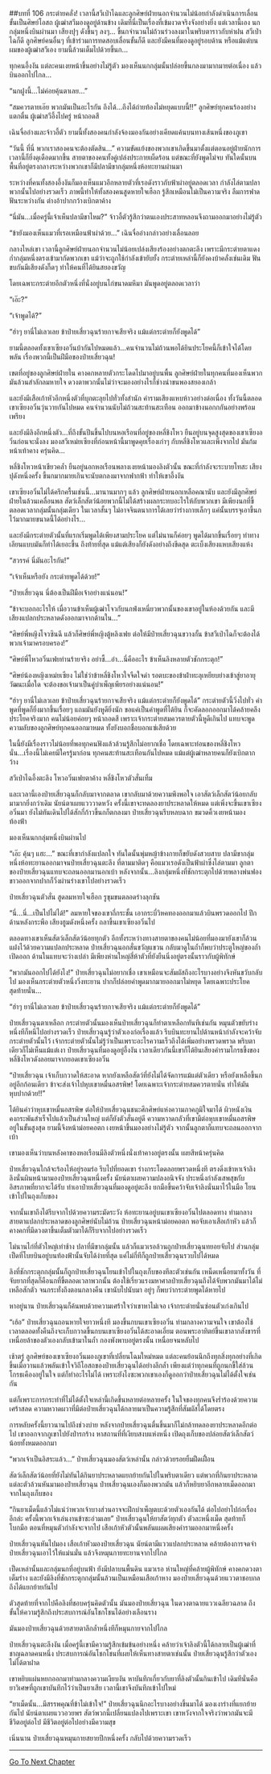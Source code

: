 ##บทที่ 106 กระต่ายคลั่ง!
เวลานี้สวีเป่าไฉและลูกศิษย์ฝ่ายนอกจำนวนไม่น้อยกำลังดำเนินการเลื่อนขั้นเป็นศิษย์โอสถ ผู้เฒ่าสวีมองดูอยู่ด้านข้าง เดิมทีนี่เป็นเรื่องที่เข้มงวดจริงจังอย่างยิ่ง แต่เวลานี้เอง นกกลุ่มหนึ่งบินผ่านมา เสียงปุๆ ดังขึ้นๆ ลงๆ... ขี้นกจำนวนไม่ถ้วนร่วงลงมาในพริบตาราวกับห่าฝน สวีเป่าไฉก็ดี ลูกศิษย์คนอื่นๆ ที่เข้าร่วมการทดสอบเลื่อนขั้นก็ดี และยังมีคนที่มองดูอยู่รอบด้าน หรือแม้แต่บนผมของผู้เฒ่าสวีเอง ยามนี้ล้วนเต็มไปด้วยขี้นก...

ทุกคนอึ้งงัน แต่ละคนเงยหน้าขึ้นอย่างไม่รู้ตัว มองเห็นนกกลุ่มนั้นปล่อยขี้นกลงมามากมายต่อเนื่อง แล้วบินออกไปไกล...

“นกฝูงนี้...ไม่ค่อยคุ้นตาเลย...”

“สมควรตายเอ๊ย พวกมันเป็นอะไรกัน ถึงได้...ถึงได้ถ่ายท้องไม่หยุดแบบนี้!!” ลูกศิษย์ทุกคนร้องอย่างแตกตื่น ผู้เฒ่าสวีอึ้งไปครู่ หน้าถอดสี

เฉินจื่ออ๋างและจ้าวอี้ตัว ยามนี้ทั้งสองคนกำลังจ้องมองกันอย่างเคียดแค้นบนทางเส้นหนึ่งของภูเขา

“วันนี้ ที่นี่ พวกเราสองคนจะต้องตัดสิน...” ความขัดแย้งของพวกเขาเกิดขึ้นมาตั้งแต่ตอนอยู่ฝ่ายนักการ เวลานี้ก็ยิ่งดุเดือดมากขึ้น สายตาของคนทั้งคู่เปล่งประกายเผ็ดร้อน แต่ขณะที่ยังพูดไม่จบ ทันใดนั้นบนพื้นที่อยู่ตรงกลางระหว่างพวกเขาก็มีปลามีขากลุ่มหนึ่งห้อทะยานผ่านมา

ระหว่างที่คนทั้งสองอึ้งงันก็มองเห็นแมวอีกหลายตัวที่เรอดังราวกับฟ้าผ่าอยู่ตลอดเวลา กำลังไล่ตามปลาพวกนั้นไปอย่างรวดเร็ว ภาพนี้ทำให้ทั้งสองคนสูดหายใจเฮือก รู้สึกเหมือนไม่เป็นความจริง ลืมการฟาดฟันระหว่างกัน ต่างอ้าปากกว้างเบิกตาค้าง

“นี่มัน...เมื่อครู่นี้เจ้าเห็นปลามีขาไหม?” จ้าวอี้ตัวรู้สึกว่าตนเองประสาทหลอนจึงถามออกมาอย่างไม่รู้ตัว

“ข้ายังมองเห็นแมวที่เรอเหมือนฟ้าผ่าด้วย...” เฉินจื่ออ๋างกล่าวอย่างเลื่อนลอย

กลางไหล่เขา เวลานี้ลูกศิษย์ฝ่ายนอกจำนวนไม่น้อยเปล่งเสียงร้องอย่างตกตะลึง เพราะมีกระต่ายตาแดงก่ำกลุ่มหนึ่งตรงเข้ามากัดพวกเขา แม้ว่าจะถูกใช้กำลังเข้ายับยั้ง กระต่ายเหล่านี้ก็ยังคงบ้าคลั่งเช่นเดิม ฟันขบกันมีเสียงดังกึ๊ดๆ ทำให้คนที่ได้ยินสยองขวัญ

โดยเฉพาะกระต่ายอีกตัวหนึ่งที่นั่งอยู่บนไก่ขนาดมหึมา มันพูดอยู่ตลอดเวลาว่า

“เอ๊ะ?” 

“เจ้าพูดได้?” 

“ฮ่าๆ ยานี่ไม่เลวเลย ข้าป๋ายเสี่ยวฉุนร้ายกาจเสียจริง แม้แต่กระต่ายก็ยังพูดได้”

ยามนี้ตลอดทั้งเขาเซียงอวิ๋นบ้ากันไปหมดแล้ว...คนจำนวนไม่ถ้วนพอได้ยินประโยคนี้ก็เข้าใจได้โดยพลัน เรื่องพวกนี้เป็นฝีมือของป๋ายเสี่ยวฉุน!

เขตที่อยู่ของลูกศิษย์ฝ่ายใน คางคกหลายตัวกระโดดไปมาอยู่บนพื้น ลูกศิษย์ฝ่ายในทุกคนที่มองเห็นพวกมันล้วนสำลักลมหายใจ ดวงตาพวกนั้นไม่ว่าจะมองอย่างไรก็ช่างน่าขนพองสยองเกล้า

และยังมีเสือเก้าหัวอีกหนึ่งตัวที่บุกตะลุยไปทั่วทั้งสำนัก คำรามเสียงแหบห้าวอย่างต่อเนื่อง ทั้งวันนี้ตลอดเขาเซียงอวิ๋นวุ่นวายกันไปหมด คนจำนวนนับไม่ถ้วนสะท้านสะเทือน ออกมาข้างนอกกกันอย่างพร้อมเพรียง 

และยังมีลิงอีกหนึ่งตัว...ที่ถึงขั้นปีนขึ้นไปบนหอเรือนที่อยู่ของหลี่ชิงโหว ยืนอยู่บนจุดสูงสุดของเขาเซียงอวิ๋นก่อนจะนั่งลง มองสวีเหม่ยเซียงที่ก่อนหน้านี้มาพูดคุยเรื่องเก่าๆ กับหลี่ชิงโหวและเพิ่งจากไป มันก้มหน้าเท้าคาง ครุ่นคิด...

หลี่ชิงโหวหน้าเขียวคล้ำ ยืนอยู่นอกหอเรือนพลางเงยหน้ามองลิงตัวนั้น ขณะที่กำลังจะระบายโทสะ เสียงปุดังหนึ่งครั้ง ขี้นกมากมายเกินจะนับตกลงมาจากฟากฟ้า ทำให้เขาอึ้งงัน

เขาเซียงอวิ๋นไม่ได้ครึกครื้นเช่นนี้...มานานมากๆ แล้ว ลูกศิษย์ฝ่ายนอกเหลือคณานับ และยังมีลูกศิษย์ฝ่ายในล้วนเคลื่อนพล สัตว์เล็กสัตว์น้อยพวกนี้ไม่ได้สร้างผลกระทบอะไรให้กับพวกเขา มีเพียงนกที่ขี้ตลอดเวลากลุ่มนั้นกลุ่มเดียว ในเวลาสั้นๆ ไม่อาจจินตนาการได้เลยว่าร่างกายเล็กๆ แค่นั้นบรรจุเอาขี้นกไว้มากมายขนาดนี้ได้อย่างไร...

และยังมีกระต่ายตัวนั้นที่แรกเริ่มพูดได้เพียงสามประโยค แต่ไม่นานก็ค่อยๆ พูดได้มากขึ้นเรื่อยๆ ท่าทางเลียนแบบมันก็ทำได้เยอะขึ้น ถึงท้ายที่สุด แม้แต่เสียงก็ยังดังอย่างถึงขีดสุด ตะเบ็งเสียงแหบเสียงแห้ง 

“สวรรค์ นี่มันอะไรกัน!”

“เจ้าเห็นหรือยัง กระต่ายพูดได้ด้วย!”

“ป๋ายเสี่ยวฉุน นี่ต้องเป็นฝีมือเจ้าอย่างแน่นอน!”

“ข้าจะบอกอะไรให้ เมื่อวานข้าเห็นผู้เฒ่าโจวกับนกฟ่งเหนี่ยวพวกนั้นของเขาอยู่ในห้องด้วยกัน และมีเสียงแปลกประหลาดดังออกมาจากด้านใน...” 

“ศิษย์พี่หญิงโจวซินฉี แล้วก็ศิษย์พี่หญิงตู้หลิงเฟย ต่อให้มีป๋ายเสี่ยวฉุนขวางกั้น ข้าสวีเป่าไฉก็จะต้องได้พวกเจ้ามาครอบครอง!”

“ศิษย์พี่โหวอวิ๋นเฟยท่านร้ายจริง อย่าซี้...อ๋า...นี่คืออะไร ข้าเห็นลิงหลายตัวชักกระตุก!” 

“ศิษย์น้องหญิงเหม่ยเซียง ไม่ใช่ว่าข้าหลี่ชิงโหวใจจืดใจดำ รอตบะของข้าฝ่าทะลุเหยียบย่างเข้าสู่ยาอายุวัฒนะเมื่อใด จะต้องขอเจ้ามาเป็นคู่บำเพ็ญเพียรอย่างแน่นอน!”

“ฮ่าๆ ยานี่ไม่เลวเลย ข้าป๋ายเสี่ยวฉุนร้ายกาจเสียจริง แม้แต่กระต่ายก็ยังพูดได้” กระต่ายตัวนี้วิ่งไปทั่ว คำพูดที่พูดก็ยิ่งมากขึ้นเรื่อยๆ แถมมันยังหูดียิ่งนัก ขอแค่เป็นคำพูดที่ได้ยิน ก็จะคัดลอกออกมาได้คล้ายคลึงประโยคจริงมาก คนไม่น้อยค่อยๆ หน้าถอดสี เพราะเจ้ากระต่ายสมควรตายตัวนี้หูดีเกินไป แทบจะพูดความลับของลูกศิษย์ทุกคนออกมาหมด ทั้งยังบอกชื่อบอกแซ่เสียด้วย

ในนี้ยังมีเรื่องราวไม่น้อยที่พอทุกคนฟังแล้วล้วนรู้สึกไม่อยากเชื่อ โดยเฉพาะท่อนของหลี่ชิงโหวนั่น...เรื่องนี้ไม่เคยมีใครรู้มาก่อน ทุกคนสะท้านสะเทือนกันไปหมด แม้แต่ผู้เฒ่าหลายคนก็ยังเบิกตากว้าง

สวีเป่าไฉอึ้งตะลึง โหวอวิ๋นเฟยตาค้าง หลี่ชิงโหวตัวสั่นเทิ้ม

และเวลานี้เองป๋ายเสี่ยวฉุนก็กลับมาจากตลาด เขากลับมาด้วยความพึงพอใจ เอาสัตว์เล็กสัตว์น้อยกลับมามากยิ่งกว่าเดิม นัยน์ตาเผยแวววาดหวัง ครั้งนี้เขาจะทดลองยาประหลาดให้หมด แต่เพิ่งจะขึ้นเขาเซียงอวิ๋นมา ยังไม่ทันเดินไปได้สักกี่ก้าวขี้นกก็ตกลงมา ป๋ายเสี่ยวฉุนรีบหลบฉาก ขมวดคิ้วเงยหน้ามองท้องฟ้า

มองเห็นนกกลุ่มหนึ่งบินผ่านไป

“เอ๊ะ คุ้นๆ แฮะ...” ขณะที่เขากำลังแปลกใจ ทันใดนั้นพุ่มหญ้าข้างกายก็ขยับดังสวบสาบ ปลามีขากลุ่มหนึ่งห้อทะยานออกมาจนป๋ายเสี่ยวฉุนตะลึง ที่ตามมาติดๆ คือแมวเรอดังเป็นฟ้าผ่าซึ่งไล่ตามมา ลูกตาของป๋ายเสี่ยวฉุนแทบจะถลนออกมานอกเบ้า หลังจากนั้น...ลิงกลุ่มหนึ่งที่ชักกระตุกไปด้วยพลางพ่นฟองขาวออกจากปากก็วิ่งผ่านร่างเขาไปอย่างรวดเร็ว

ป๋ายเสี่ยวฉุนตัวสั่น สูดลมหายใจเฮือก รูขุมขนตลอดร่างลุกชัน

“นี่...นี่...เป็นไปไม่ได้!” ลมหายใจของเขาถี่กระชั้น เอากระบี่วิหคทองออกมาแล้วบินพรวดออกไป ปีกด้านหลังกระพือ เสียงฮูมดังหนึ่งครั้ง ถลาขึ้นเขาเซียงอวิ๋นไป 

ตลอดทางเขาเห็นสัตว์เล็กสัตว์น้อยทุกตัว อีกทั้งระหว่างทางสายตาของคนไม่น้อยที่มองมายังเขาก็ล้วนแฝงไว้ด้วยความแปลกประหลาด ป๋ายเสี่ยวฉุนอกสั่นขวัญแขวน กลับมาดูในถ้ำก็พบว่าประตูใหญ่ของถ้ำเปิดออก ด้านในแทบจะว่างเปล่า มีเพียงห่านใหญ่สี่ห้าตัวที่ยังยืนนิ่งอยู่ตรงนั้นราวกับผู้พิทักษ์

“พวกมันออกไปได้ยังไง!” ป๋ายเสี่ยวฉุนไม่อยากเชื่อ เขาเหมือนจะสัมผัสถึงอะไรบางอย่างจึงหันขวับกลับไป มองเห็นกระต่ายตัวหนึ่งวิ่งทะยาน ปากก็ปล่อยคำพูดมากมายออกมาไม่หยุด โดยเฉพาะประโยคสุดท้ายนั่น...

“ฮ่าๆ ยานี่ไม่เลวเลย ข้าป๋ายเสี่ยวฉุนร้ายกาจเสียจริง แม้แต่กระต่ายก็ยังพูดได้”

 ป๋ายเสี่ยวฉุนตาเหลือก กระต่ายตัวนั้นมองเห็นป๋ายเสี่ยวฉุนก็ทำตาเหลือกทันทีเช่นกัน หมุนตัวขยับร่างหนึ่งทีก็หนีไปอย่างรวดเร็ว ป๋ายเสี่ยวฉุนรู้ว่าตัวเองก่อเรื่องแล้ว รีบบินทะยานไปด้านหน้ากำลังจะคว้าจับกระต่ายตัวนั้นไว้ เจ้ากระต่ายตัวนั้นไม่รู้ว่าเป็นเพราะอะไรความเร็วถึงได้เพิ่มอย่างพรวดพราด พริบตาเดียวก็ไม่เห็นแม้แต่เงา ป๋ายเสี่ยวฉุนที่มองดูอยู่อึ้งงัน เวลาเดียวกันนี้เขาก็ได้ยินเสียงคำรามโกรธขึ้งของหลี่ชิงโหวดังลอยมาจากยอดเขาเซียงอวิ๋น

“ป๋ายเสี่ยวฉุน เจ้าเก็บกวาดให้สะอาด หากยังเหลือสัตว์ที่ยังไม่ได้จัดการแม้แต่ตัวเดียว หรือยังเหลือขี้นกอยู่อีกก้อนเดียว ข้าจะส่งเจ้าไปหุบเขาหมื่นอสรพิษ! โดยเฉพาะเจ้ากระต่ายสมควรตายนั่น ทำให้มันหุบปากด้วย!!”

ได้ยินคำว่าหุบเขาหมื่นอสรพิษ ต่อให้ป๋ายเสี่ยวฉุนชนะศึกศิษย์แห่งความภาคภูมิใจมาได้ ผิวหนังเงินคงกระพันสำเร็จไปแล้วเป็นส่วนใหญ่ แต่ก็ยังตัวสั่นอยู่ดี ความหวาดกลัวที่เขามีต่อหุบเขาหมื่นอสรพิษอยู่ในขั้นสูงสุด ยามนี้จึงหน้าม่อยคอตก เงยหน้าขึ้นมองอย่างไม่รู้ตัว จากนั้นลูกตาก็แทบจะถลนออกจากเบ้า

เขามองเห็นว่าบนหลังคาของหอเรือนมีลิงตัวหนึ่งนั่งเท้าคางอยู่ตรงนั้น เผยสีหน้าครุ่นคิด

ป๋ายเสี่ยวฉุนใกล้จะร้องไห้อยู่รอมร่อ รีบไปที่ยอดเขา ร่างกระโดดลอยพรวดหนึ่งที ตรงดิ่งเข้าหาเจ้าลิง ลิงนั่นผินหน้ามามองป๋ายเสี่ยวฉุนหนึ่งครั้ง นัยน์ตาเผยความปลงอนิจจัง ประหนึ่งกำลังเสพสุขกับอิสรภาพที่ยากจะได้รับ ทำเอาป๋ายเสี่ยวฉุนที่มองดูอยู่ตะลึง ยกมือขึ้นคว้าจับเจ้าลิงนั่นมาไว้ในมือ โยนเข้าไปในถุงเก็บของ

จากนั้นเขาถึงได้รีบจากไปด้วยความระมัดระวัง ห้อทะยานอยู่บนเขาเซียงอวิ๋นไปตลอดทาง ท่ามกลางสายตาแปลกประหลาดของลูกศิษย์นับไม่ถ้วน ป๋ายเสี่ยวฉุนหน้าม่อยคอตก พอจับเอาเสือเก้าหัว แล้วก็คางคกที่มีดวงตาขึ้นเต็มตัวมาได้ก็รีบจากไปอย่างรวดเร็ว

ไม่นานไก่ที่ตัวใหญ่เท่าช้าง ปลาที่มีขากลุ่มนั้น แล้วก็แมวเรอล้วนถูกป๋ายเสี่ยวฉุนทยอยจับไป ส่วนกลุ่มเป็ดที่โบยบินอยู่บนท้องฟ้านั้นจับได้ง่ายที่สุด แค่ไม่กี่ทีก็ถูกป๋ายเสี่ยวฉุนรวบไปได้หมด 

ลิงที่ชักกระตุกกลุ่มนั้นก็ถูกป๋ายเสี่ยวฉุนโยนเข้าไปในถุงเก็บของทีละตัวเช่นกัน เหน็ดเหนื่อยมาทั้งวัน ที่จับยากที่สุดก็คือนกที่ขี้ตลอดเวลาพวกนั้น ต้องใช้เรี่ยวแรงมหาศาลป๋ายเสี่ยวฉุนถึงได้จับพวกมันมาได้ไม่เหลือสักตัว จนกระทั่งถึงตอนกลางคืน เขานับไปนับมา อยู่ๆ ก็พบว่ากระต่ายพูดได้หายไป

หาอยู่นาน ป๋ายเสี่ยวฉุนก็ค้นพบด้วยความเศร้าใจว่าเขาหาไม่เจอ เจ้ากระต่ายนั่นซ่อนตัวเก่งเกินไป

“เฮ้อ” ป๋ายเสี่ยวฉุนถอนหายใจยาวหนึ่งที มองขี้นกบนเขาเซียงอวิ๋น ท่ามกลางความจนใจ เขาต้องใช้เวลาตลอดทั้งคืนถึงจะเก็บกวาดขี้นกบนเขาเซียงอวิ๋นได้สะอาดเอี่ยม ตอนพระอาทิตย์ขึ้นเขาลากสังขารที่เหนื่อยล้าของตัวเองกลับเข้ามาในถ้ำ กองพังพาบอยู่ตรงนั้น เหนื่อยจนหลับไป

เช้าตรู่ ลูกศิษย์ของเขาเซียงอวิ๋นมองภูเขาที่เปลี่ยนโฉมใหม่หมด แต่ละคนย้อนนึกถึงทุกสิ่งทุกอย่างที่เกิดขึ้นเมื่อวานแล้วพลันเข้าใจวิถีโอสถของป๋ายเสี่ยวฉุนได้อย่างลึกล้ำ เพียงแต่ว่าทุกคนที่ถูกนกขี้ใส่ล้วนโกรธเคืองอยู่ในใจ แต่ก็ทำอะไรไม่ได้ เพราะยังไงซะพวกเขาเองก็ดูออกว่าป๋ายเสี่ยวฉุนไม่ได้ตั้งใจเช่นกัน

แต่ก็เพราะการกระทำที่ไม่ได้ตั้งใจเหล่านี้เกิดขึ้นหลายต่อหลายครั้ง ในใจของทุกคนจึงร่ำร้องด้วยความเศร้าสลด ความหวาดผวาที่มีต่อป๋ายเสี่ยวฉุนได้กลายมาเป็นความรู้สึกที่สัมผัสได้โดยตรง

การหลับครั้งนี้ยาวนานไปถึงช่วงบ่าย หลังจากป๋ายเสี่ยวฉุนตื่นขึ้นมาก็ไม่กล้าทดลองยาประหลาดอีกต่อไป เขาออกจากภูเขาไปยังป่ารกร้าง หาสถานที่ที่เงียบสงบแห่งหนึ่ง เปิดถุงเก็บของปล่อยสัตว์เล็กสัตว์น้อยทั้งหมดออกมา 

“พวกเจ้าเป็นอิสระแล้ว...” ป๋ายเสี่ยวฉุนมองสัตว์เหล่านั้น กล่าวด้วยรอยยิ้มฝืดเฝื่อน

สัตว์เล็กสัตว์น้อยที่ยังไม่ทันได้กินยาประหลาดแยกย้ายกันไปในพริบตาเดียว แต่พวกที่กินยาประหลาด แต่ละตัวล้วนหันมามองป๋ายเสี่ยวฉุน ป๋ายเสี่ยวฉุนเองก็มองพวกมัน แล้วก็หยิบยาอีกหลายเม็ดออกมาจากในถุงเก็บของ

“กินยาเม็ดนี้แล้วไม่แน่ว่าพวกเจ้าบางส่วนอาจจะฝึกบำเพ็ญตบะด้วยตัวเองกันได้ ต่อไปอย่าไปก่อเรื่องอีกล่ะ ครั้งนี้พวกเจ้าเล่นงานข้าซะอ่วมเลย” ป๋ายเสี่ยวฉุนให้ยาสัตว์ทุกตัว ตัวละหนึ่งเม็ด สุดท้ายก็โบกมือ ตอนที่หมุนตัวกำลังจะจากไป เสือเก้าหัวตัวนั้นพลันแผดเสียงคำรามออกมาหนึ่งครั้ง

ป๋ายเสี่ยวฉุนหันไปมอง เสือเก้าหัวมองป๋ายเสี่ยวฉุน นัยน์ตามีแววแปลกประหลาด คล้ายต้องการจดจำป๋ายเสี่ยวฉุนเอาไว้ให้แม่นมั่น แล้วจึงหมุนกายทะยานจากไปไกล

เป็ดเหล่านั้นและกลุ่มนกที่อยู่บนฟ้า ยังมีปลาบนพื้นดิน แมวเรอ ห่านใหญ่ที่คล้ายผู้พิทักษ์ คางคกดวงตาเต็มร่าง และยังมีลิงที่ชักกระตุกกลุ่มนั้นล้วนเป็นเหมือนเสือเก้าหาง มองป๋ายเสี่ยวฉุนด้วยแววตาชอบกล ถึงได้แยกย้ายกันไป

ตัวสุดท้ายที่จากไปคือลิงที่ชอบครุ่นคิดตัวนั้น มันมองป๋ายเสี่ยวฉุน ในดวงตาฉายแววเฉลียวฉลาด ถึงขั้นให้ความรู้สึกถึงประสบการณ์อันโชกโชนได้อย่างเลือนราง

มันมองป๋ายเสี่ยวฉุนด้วยสายตาลึกล้ำหนึ่งทีก็หมุนกายจากไปไกล

ป๋ายเสี่ยวฉุนตะลึงงัน เมื่อครู่นี้เขามีความรู้สึกเข้มข้นอย่างหนึ่ง คล้ายว่าเจ้าลิงตัวนี้ได้กลายเป็นผู้เฒ่าที่ชาญฉลาดคนหนึ่ง ประสบการณ์อันโชกโชนที่เผยให้เห็นทางสายตาเช่นนั้น ป๋ายเสี่ยวฉุนรู้สึกว่าตัวเองไม่ได้ตาฝาด

เขาหยิบแผ่นหยกออกมาท่ามกลางความเงียบงัน หาบันทึกเกี่ยวกับยาที่ลิงตัวนั้นกินเข้าไป เดิมทีนั่นคือยาวิเศษที่ถูกเขาบันทึกไว้ว่าเป็นยาเสีย เวลานี้เขาจึงบันทึกเข้าไปใหม่

“ยาเม็ดนั้น...มีสรรพคุณที่ข้าไม่เข้าใจ!” ป๋ายเสี่ยวฉุนนึกอะไรบางอย่างขึ้นมาได้ มองเงาร่างที่แยกย้ายกันไป นัยน์ตาเผยแววอวยพร สัตว์พวกนี้เปลี่ยนแปลงไปเพราะเขา เขาหวังจากใจจริงว่าพวกมันจะมีชีวิตอยู่ต่อไป มีชีวิตอยู่ต่อไปอย่างมีความสุข

เนิ่นนาน ป๋ายเสี่ยวฉุนหมุนกายสยายปีกหนึ่งครั้ง กลับไปด้วยความรวดเร็ว  
 
---------




[Go To Next Chapter]( ./107.md)